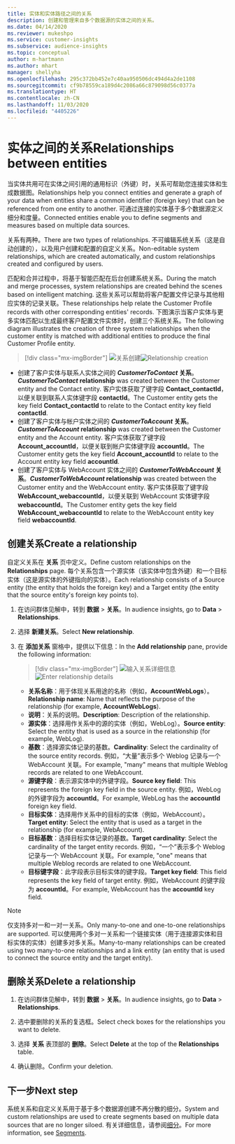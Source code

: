 ```yaml
---
title: 实体和实体路径之间的关系
description: 创建和管理来自多个数据源的实体之间的关系。
ms.date: 04/14/2020
ms.reviewer: mukeshpo
ms.service: customer-insights
ms.subservice: audience-insights
ms.topic: conceptual
author: m-hartmann
ms.author: mhart
manager: shellyha
ms.openlocfilehash: 295c372bb452e7c40aa950506dc494d4a2de1108
ms.sourcegitcommit: cf9b78559ca189d4c2086a66c879098d56c0377a
ms.translationtype: HT
ms.contentlocale: zh-CN
ms.lasthandoff: 11/03/2020
ms.locfileid: "4405226"
---
```

# <a name="relationships-between-entities"></a><span data-ttu-id="3cdf8-103">实体之间的关系</span><span class="sxs-lookup"><span data-stu-id="3cdf8-103">Relationships between entities</span></span>

<span data-ttu-id="3cdf8-104">当实体共用可在实体之间引用的通用标识（外键）时，关系可帮助您连接实体和生成数据图。</span><span class="sxs-lookup"><span data-stu-id="3cdf8-104">Relationships help you connect entities and generate a graph of your data when entities share a common identifier (foreign key) that can be referenced from one entity to another.</span></span> <span data-ttu-id="3cdf8-105">可通过连接的实体基于多个数据源定义细分和度量。</span><span class="sxs-lookup"><span data-stu-id="3cdf8-105">Connected entities enable you to define segments and measures based on multiple data sources.</span></span>

<span data-ttu-id="3cdf8-106">关系有两种。</span><span class="sxs-lookup"><span data-stu-id="3cdf8-106">There are two types of relationships.</span></span> <span data-ttu-id="3cdf8-107">不可编辑系统关系（这是自动创建的），以及用户创建和配置的自定义关系。</span><span class="sxs-lookup"><span data-stu-id="3cdf8-107">Non-editable system relationships, which are created automatically, and custom relationships created and configured by users.</span></span>

<span data-ttu-id="3cdf8-108">匹配和合并过程中，将基于智能匹配在后台创建系统关系。</span><span class="sxs-lookup"><span data-stu-id="3cdf8-108">During the match and merge processes, system relationships are created behind the scenes based on intelligent matching.</span></span> <span data-ttu-id="3cdf8-109">这些关系可以帮助将客户配置文件记录与其他相应实体的记录关联。</span><span class="sxs-lookup"><span data-stu-id="3cdf8-109">These relationships help relate the Customer Profile records with other corresponding entities' records.</span></span> <span data-ttu-id="3cdf8-110">下图演示当客户实体与更多实体匹配以生成最终客户配置文件实体时，创建三个系统关系。</span><span class="sxs-lookup"><span data-stu-id="3cdf8-110">The following diagram illustrates the creation of three system relationships when the customer entity is matched with additional entities to produce the final Customer Profile entity.</span></span>

> [!div class="mx-imgBorder"]
> <span data-ttu-id="3cdf8-111">![关系创建](media/relationships-entities-merge.png "关系创建")</span><span class="sxs-lookup"><span data-stu-id="3cdf8-111">![Relationship creation](media/relationships-entities-merge.png "Relationship creation")</span></span>

- <span data-ttu-id="3cdf8-112">创建了客户实体与联系人实体之间的 ***CustomerToContact* 关系**。</span><span class="sxs-lookup"><span data-stu-id="3cdf8-112">***CustomerToContact* relationship** was created between the Customer entity and the Contact entity.</span></span> <span data-ttu-id="3cdf8-113">客户实体获取了键字段 **Contact_contactId**，以便关联到联系人实体键字段 **contactId**。</span><span class="sxs-lookup"><span data-stu-id="3cdf8-113">The Customer entity gets the key field **Contact_contactId** to relate to the Contact entity key field **contactId**.</span></span>
- <span data-ttu-id="3cdf8-114">创建了客户实体与帐户实体之间的 **_CustomerToAccount_ 关系**。</span><span class="sxs-lookup"><span data-stu-id="3cdf8-114">**_CustomerToAccount_ relationship** was created between the Customer entity and the Account entity.</span></span> <span data-ttu-id="3cdf8-115">客户实体获取了键字段 **Account_accountId**，以便关联到帐户实体键字段 **accountId**。</span><span class="sxs-lookup"><span data-stu-id="3cdf8-115">The Customer entity gets the key field **Account_accountId** to relate to the Account entity key field **accountId**.</span></span>
- <span data-ttu-id="3cdf8-116">创建了客户实体与 WebAccount 实体之间的 **_CustomerToWebAccount_ 关系**。</span><span class="sxs-lookup"><span data-stu-id="3cdf8-116">**_CustomerToWebAccount_ relationship** was created between the Customer entity and the WebAccount entity.</span></span> <span data-ttu-id="3cdf8-117">客户实体获取了键字段 **WebAccount_webaccountId**，以便关联到 WebAccount 实体键字段 **webaccountId**。</span><span class="sxs-lookup"><span data-stu-id="3cdf8-117">The Customer entity gets the key field **WebAccount_webaccountId** to relate to the WebAccount entity key field **webaccountId**.</span></span>

## <a name="create-a-relationship"></a><span data-ttu-id="3cdf8-118">创建关系</span><span class="sxs-lookup"><span data-stu-id="3cdf8-118">Create a relationship</span></span>

<span data-ttu-id="3cdf8-119">自定义关系在 **关系** 页中定义。</span><span class="sxs-lookup"><span data-stu-id="3cdf8-119">Define custom relationships on the **Relationships** page.</span></span> <span data-ttu-id="3cdf8-120">每个关系包含一个源实体（该实体中包含外键）和一个目标实体（这是源实体的外键指向的实体）。</span><span class="sxs-lookup"><span data-stu-id="3cdf8-120">Each relationship consists of a Source entity (the entity that holds the foreign key) and a Target entity (the entity that the source entity's foreign key points to).</span></span>

1. <span data-ttu-id="3cdf8-121">在访问群体见解中，转到 **数据** > **关系**。</span><span class="sxs-lookup"><span data-stu-id="3cdf8-121">In audience insights, go to **Data** > **Relationships**.</span></span>

2. <span data-ttu-id="3cdf8-122">选择 **新建关系**。</span><span class="sxs-lookup"><span data-stu-id="3cdf8-122">Select **New relationship**.</span></span>

3. <span data-ttu-id="3cdf8-123">在 **添加关系** 窗格中，提供以下信息：</span><span class="sxs-lookup"><span data-stu-id="3cdf8-123">In the **Add relationship** pane, provide the following information:</span></span>

   > [!div class="mx-imgBorder"]
   > <span data-ttu-id="3cdf8-124">![输入关系详细信息](media/relationships-add.png "输入关系详细信息")</span><span class="sxs-lookup"><span data-stu-id="3cdf8-124">![Enter relationship details](media/relationships-add.png "Enter relationship details")</span></span>

   - <span data-ttu-id="3cdf8-125">**关系名称**：用于体现关系用途的名称（例如，**AccountWebLogs**）。</span><span class="sxs-lookup"><span data-stu-id="3cdf8-125">**Relationship name**: Name that reflects the purpose of the relationship (for example, **AccountWebLogs**).</span></span>
   - <span data-ttu-id="3cdf8-126">**说明**：关系的说明。</span><span class="sxs-lookup"><span data-stu-id="3cdf8-126">**Description**: Description of the relationship.</span></span>
   - <span data-ttu-id="3cdf8-127">**源实体**：选择用作关系中的源的实体（例如，WebLog）。</span><span class="sxs-lookup"><span data-stu-id="3cdf8-127">**Source entity**: Select the entity that is used as a source in the relationship (for example, WebLog).</span></span>
   - <span data-ttu-id="3cdf8-128">**基数**：选择源实体记录的基数。</span><span class="sxs-lookup"><span data-stu-id="3cdf8-128">**Cardinality**: Select the cardinality of the source entity records.</span></span> <span data-ttu-id="3cdf8-129">例如，“大量”表示多个 Weblog 记录与一个 WebAccount 关联。</span><span class="sxs-lookup"><span data-stu-id="3cdf8-129">For example, "many" means that multiple Weblog records are related to one WebAccount.</span></span>
   - <span data-ttu-id="3cdf8-130">**源键字段**：表示源实体中的外键字段。</span><span class="sxs-lookup"><span data-stu-id="3cdf8-130">**Source key field**: This represents the foreign key field in the source entity.</span></span> <span data-ttu-id="3cdf8-131">例如，WebLog 的外键字段为 **accountId**。</span><span class="sxs-lookup"><span data-stu-id="3cdf8-131">For example, WebLog has the **accountId** foreign key field.</span></span>
   - <span data-ttu-id="3cdf8-132">**目标实体**：选择用作关系中的目标的实体（例如，WebAccount）。</span><span class="sxs-lookup"><span data-stu-id="3cdf8-132">**Target entity**: Select the entity that is used as a target in the relationship (for example, WebAccount).</span></span>
   - <span data-ttu-id="3cdf8-133">**目标基数**：选择目标实体记录的基数。</span><span class="sxs-lookup"><span data-stu-id="3cdf8-133">**Target cardinality**: Select the cardinality of the target entity records.</span></span> <span data-ttu-id="3cdf8-134">例如，“一个”表示多个 Weblog 记录与一个 WebAccount 关联。</span><span class="sxs-lookup"><span data-stu-id="3cdf8-134">For example, "one" means that multiple Weblog records are related to one WebAccount.</span></span>
   - <span data-ttu-id="3cdf8-135">**目标键字段**：此字段表示目标实体的键字段。</span><span class="sxs-lookup"><span data-stu-id="3cdf8-135">**Target key field**: This field represents the key field of target entity.</span></span> <span data-ttu-id="3cdf8-136">例如，WebAccount 的键字段为 **accountId**。</span><span class="sxs-lookup"><span data-stu-id="3cdf8-136">For example, WebAccount has the **accountId** key field.</span></span>

> [!NOTE]
> <span data-ttu-id="3cdf8-137">仅支持多对一和一对一关系。</span><span class="sxs-lookup"><span data-stu-id="3cdf8-137">Only many-to-one and one-to-one relationships are supported.</span></span> <span data-ttu-id="3cdf8-138">可以使用两个多对一关系和一个链接实体（用于连接源实体和目标实体的实体）创建多对多关系。</span><span class="sxs-lookup"><span data-stu-id="3cdf8-138">Many-to-many relationships can be created using two many-to-one relationships and a link entity (an entity that is used to connect the source entity and the target entity).</span></span>

## <a name="delete-a-relationship"></a><span data-ttu-id="3cdf8-139">删除关系</span><span class="sxs-lookup"><span data-stu-id="3cdf8-139">Delete a relationship</span></span>

1. <span data-ttu-id="3cdf8-140">在访问群体见解中，转到 **数据** > **关系**。</span><span class="sxs-lookup"><span data-stu-id="3cdf8-140">In audience insights, go to **Data** > **Relationships**.</span></span>

2. <span data-ttu-id="3cdf8-141">选中要删除的关系的复选框。</span><span class="sxs-lookup"><span data-stu-id="3cdf8-141">Select check boxes for the relationships you want to delete.</span></span>

3. <span data-ttu-id="3cdf8-142">选择 **关系** 表顶部的 **删除**。</span><span class="sxs-lookup"><span data-stu-id="3cdf8-142">Select **Delete** at the top of the **Relationships** table.</span></span>

4. <span data-ttu-id="3cdf8-143">确认删除。</span><span class="sxs-lookup"><span data-stu-id="3cdf8-143">Confirm your deletion.</span></span>

## <a name="next-step"></a><span data-ttu-id="3cdf8-144">下一步</span><span class="sxs-lookup"><span data-stu-id="3cdf8-144">Next step</span></span>

<span data-ttu-id="3cdf8-145">系统关系和自定义关系用于基于多个数据源创建不再分散的细分。</span><span class="sxs-lookup"><span data-stu-id="3cdf8-145">System and custom relationships are used to create segments based on multiple data sources that are no longer siloed.</span></span> <span data-ttu-id="3cdf8-146">有关详细信息，请参阅[细分](segments.md)。</span><span class="sxs-lookup"><span data-stu-id="3cdf8-146">For more information, see [Segments](segments.md).</span></span>
